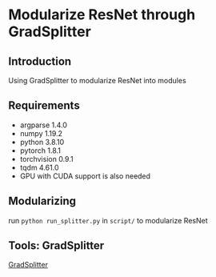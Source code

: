 # Modularize ResNet through GradSplitter

## Introduction

Using GradSplitter to modularize ResNet into modules

## Requirements

+ argparse 1.4.0
+ numpy 1.19.2
+ python 3.8.10
+ pytorch 1.8.1
+ torchvision 0.9.1
+ tqdm 4.61.0
+ GPU with CUDA support is also needed

## Modularizing 

run `python run_splitter.py` in `script/` to modularize ResNet

## Tools: GradSplitter 

[GradSplitter](https://github.com/qibinhang/GradSplitter)

